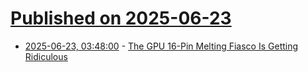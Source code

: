 # [Published on 2025-06-23](index.md)

* [2025-06-23, 03:48:00](https://soylentnews.org/article.pl?sid=25/06/22/0341247&from=rss) - [The GPU 16-Pin Melting Fiasco Is Getting Ridiculous](https://soylentnews.org/article.pl?sid=25/06/22/0341247&from=rss)
